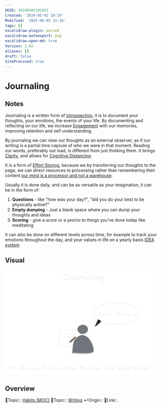 ```yaml
---
UUID: 20240502101951
Created: '2024-05-02 10:19'
Modified: '2025-06-05 21:18'
tags: []
excalidraw-plugin: parsed
excalidraw-autoexport: png
excalidraw-open-md: true
Version: 1.02
aliases: []
draft: false
SiteProcssed: true
---
```


# Journaling

## Notes

Journaling is a written form of [introspection](/notes/introspection.md), it is to document your thoughts, your emotions, the events of your life. By documenting and reflecting on our life, we increase [Engagement](/notes/engagement.md) with our memories, improving retention and self understanding.

By journaling we can view our thoughts as an external observer, as if our writing is a partial time capsule of who we were in that moment. Reading our words, preferably out load, is different from just thinking them. It brings [Clarity](/notes/clarity.md), and allows for [Cognitive Distancing](/notes/cognitive-distancing.md).

It is a form of [Effort Storing](/notes/effort-storing.md), because we by transferring our thoughts to the page, we can direct resources to processing rather than remembering their content [our mind is a processor and not a warehouse](/notes/our-mind-is-a-processor-and-not-a-warehouse.md). 

Usually it is done daily, and can be as versatile as your imagination, it can be in the form of:
1. **Questions** - like "how was your day?", "did you do your best to be physically active?"
2. **Empty dumping** - Just a blank space where you can dump your thoughts and ideas
3. **Scoring** - give a score or a yes/no to things you've done today like meditating

It can also be done on different levels across time, for example to track your emotions throughout the day, and your values in life on a yearly basis [IDEA system](/notes/idea-system.md)
## Visual

![Journaling.webp](/notes/journaling.webp)

## Overview
🔼Topic:: [Habits (MOC)](/mocs/habits-moc.md)
🔼Topic:: [Writing](/notes/writing.md)
↩️Origin::
🔗Link::

